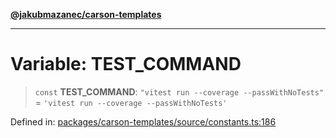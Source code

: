[**@jakubmazanec/carson-templates**](../README.md)

---

# Variable: TEST_COMMAND

> `const` **TEST_COMMAND**: `"vitest run --coverage --passWithNoTests"` =
> `'vitest run --coverage --passWithNoTests'`

Defined in:
[packages/carson-templates/source/constants.ts:186](https://github.com/jakubmazanec/tools/blob/6fe16df773d5da14c29261ea934e72b3f99fabb7/packages/carson-templates/source/constants.ts#L186)
